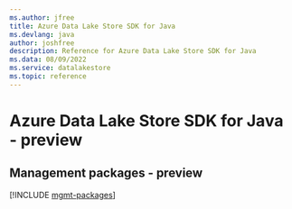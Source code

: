 ```yaml
---
ms.author: jfree
title: Azure Data Lake Store SDK for Java
ms.devlang: java
author: joshfree
description: Reference for Azure Data Lake Store SDK for Java
ms.data: 08/09/2022
ms.service: datalakestore
ms.topic: reference
---
```

# Azure Data Lake Store SDK for Java - preview

## Management packages - preview
[!INCLUDE [mgmt-packages](data-lake-store-mgmt-index.md)]